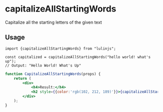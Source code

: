 # capitalizeAllStartingWords

Capitalize all the starting letters of the given text

## Usage

```tsx
import {capitalizeAllStartingWords} from "lulinjs";

const capitalized = capitalizeAllStartingWords("hello world! what's up");
// Output: "Hello World! What's Up"
```

```jsx live
function CapitalizeAllStartingWords(props) {
    return (
        <div>
            <h4>Result:</h4>
            <h2 style={{color:'rgb(102, 212, 189)'}}>{capitalizeAllStartingWords("hello world! what's up")}</h2>
        </div>
    );
}
```
